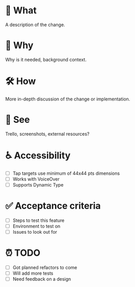 <!-- This template is **just a guide**, delete any and all parts which you don't need! -->

# 📲 What

A description of the change.

# 🤔 Why

Why is it needed, background context.

# 🛠 How

More in-depth discussion of the change or implementation.

# 👀 See

Trello, screenshots, external resources?

# ♿️ Accessibility 

- [ ] Tap targets use minimum of 44x44 pts dimensions
- [ ] Works with VoiceOver
- [ ] Supports Dynamic Type 

# ✅ Acceptance criteria

- [ ] Steps to test this feature
- [ ] Environment to test on
- [ ] Issues to look out for

# ⏰ TODO

- [ ] Got planned refactors to come
- [ ] Will add more tests
- [ ] Need feedback on a design
